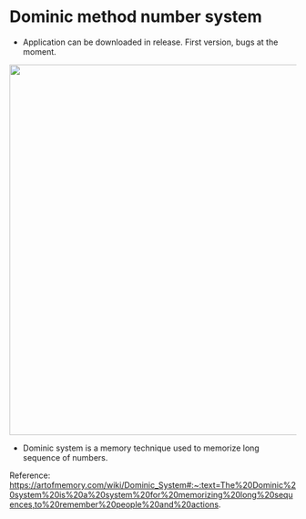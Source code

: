 # Dominic method number system

- Application can be downloaded in release. First version, bugs at the moment.

<img src="img/appliction_pic.jpg" width="650">

- Dominic system is a memory technique used to memorize long sequence of numbers.

Reference: https://artofmemory.com/wiki/Dominic_System#:~:text=The%20Dominic%20system%20is%20a%20system%20for%20memorizing%20long%20sequences,to%20remember%20people%20and%20actions.

